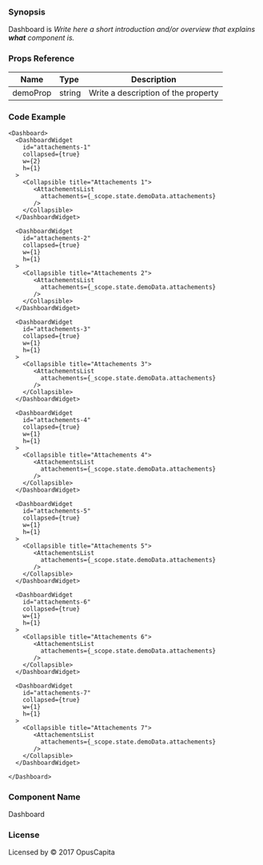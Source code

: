 ### Synopsis

Dashboard is 
*Write here a short introduction and/or overview that explains **what** component is.*

### Props Reference

| Name                           | Type                    | Description                                                 |
| ------------------------------ | :---------------------- | ----------------------------------------------------------- |
| demoProp                       | string                  | Write a description of the property                         |

### Code Example

```
<Dashboard>
  <DashboardWidget
    id="attachements-1"  
    collapsed={true}
    w={2}
    h={1}
  >
    <Collapsible title="Attachements 1">
       <AttachementsList
         attachements={_scope.state.demoData.attachements}
       />
    </Collapsible>
  </DashboardWidget>

  <DashboardWidget
    id="attachements-2"
    collapsed={true}
    w={1}
    h={1}
  >
    <Collapsible title="Attachements 2">
       <AttachementsList
         attachements={_scope.state.demoData.attachements}
       />
    </Collapsible>
  </DashboardWidget>

  <DashboardWidget
    id="attachements-3"
    collapsed={true}
    w={1}
    h={1}
  >
    <Collapsible title="Attachements 3">
       <AttachementsList
         attachements={_scope.state.demoData.attachements}
       />
    </Collapsible>
  </DashboardWidget>

  <DashboardWidget
    id="attachements-4"
    collapsed={true}
    w={1}
    h={1}
  >
    <Collapsible title="Attachements 4">
       <AttachementsList
         attachements={_scope.state.demoData.attachements}
       />
    </Collapsible>
  </DashboardWidget>

  <DashboardWidget
    id="attachements-5"
    collapsed={true}
    w={1}
    h={1}
  >
    <Collapsible title="Attachements 5">
       <AttachementsList
         attachements={_scope.state.demoData.attachements}
       />
    </Collapsible>
  </DashboardWidget>

  <DashboardWidget
    id="attachements-6"
    collapsed={true}
    w={1}
    h={1}
  >
    <Collapsible title="Attachements 6">
       <AttachementsList
         attachements={_scope.state.demoData.attachements}
       />
    </Collapsible>
  </DashboardWidget>

  <DashboardWidget
    id="attachements-7"
    collapsed={true}
    w={1}
    h={1}
  >
    <Collapsible title="Attachements 7">
       <AttachementsList
         attachements={_scope.state.demoData.attachements}
       />
    </Collapsible>
  </DashboardWidget>

</Dashboard>
```

### Component Name

Dashboard

### License

Licensed by © 2017 OpusCapita

